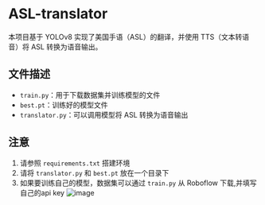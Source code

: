 # ASL-translator

本项目基于 YOLOv8 实现了美国手语（ASL）的翻译，并使用 TTS（文本转语音）将 ASL 转换为语音输出。

## 文件描述

- `train.py`：用于下载数据集并训练模型的文件
- `best.pt`：训练好的模型文件
- `translator.py`：可以调用模型将 ASL 转换为语音输出

## 注意

1. 请参照 `requirements.txt` 搭建环境
2. 请将 `translator.py` 和 `best.pt` 放在一个目录下
3. 如果要训练自己的模型，数据集可以通过 `train.py` 从 Roboflow 下载,并填写自己的api key
![image](https://github.com/3379631652/ASL-translator/assets/90537351/4b7037eb-db03-4a69-b7ee-d7956d518e83)



